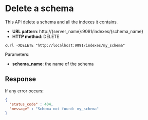 # Delete a schema

This API delete a schema and all the indexes it contains.

* **URL pattern**: http://{server_name}:9091/indexes/{schema_name}
* **HTTP method**: DELETE

```shell
curl -XDELETE "http://localhost:9091/indexes/my_schema"
```

Parameters:

* **schema_name**: the name of the schema

## Response

If any error occurs:

```json
{
  "status_code" : 404,
  "message" : "Schema not found: my_schema"
}
```